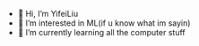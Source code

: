 - 👋 Hi, I’m YifeiLiu
- 👀 I’m interested in ML(if u know what im sayin)
- 🌱 I’m currently learning all the computer stuff
